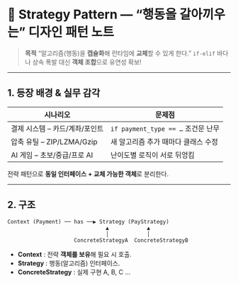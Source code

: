 # 🎯 Strategy Pattern — “행동을 갈아끼우는” 디자인 패턴 노트

> **목적**
> “알고리즘(행동)을 **캡슐화**해 런타임에 **교체**할 수 있게 한다.”
> `if‐elif` 바다나 상속 폭발 대신 **객체 조합**으로 유연성 확보!

---

## 1. 등장 배경 & 실무 감각

| 시나리오                  | 문제점                           |
| --------------------- | ----------------------------- |
| 결제 시스템 – 카드/계좌/포인트    | `if payment_type == …` 조건문 난무 |
| 압축 유틸 – ZIP/LZMA/Gzip | 새 알고리즘 추가 때마다 클래스 수정          |
| AI 게임 – 초보/중급/프로 AI   | 난이도별 로직이 서로 뒤엉킴               |

전략 패턴으로 **동일 인터페이스 + 교체 가능한 객체**로 분리한다.

---

## 2. 구조

```
Context (Payment) ── has ──▶ Strategy (PayStrategy)
                               ▲            ▲
                               │            │
                     ConcreteStrategyA  ConcreteStrategyB
```

* **Context** : 전략 **객체를 보유**해 필요 시 호출.
* **Strategy** : 행동(알고리즘) 인터페이스.
* **ConcreteStrategy** : 실제 구현 A, B, C …
